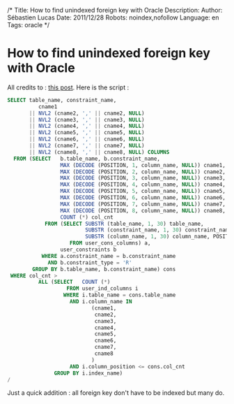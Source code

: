 /*
Title: How to find unindexed foreign key with Oracle
Description: 
Author: Sébastien Lucas
Date: 2011/12/28
Robots: noindex,nofollow
Language: en
Tags: oracle
*/
# How to find unindexed foreign key with Oracle

All credits to : [this post](http://asktom.oracle.com/pls/asktom/f?p=100:11:0::::P11_QUESTION_ID:4530093713805#26568859366976). Here is the script :

```sql
SELECT table_name, constraint_name,
          cname1
       || NVL2 (cname2, ',' || cname2, NULL)
       || NVL2 (cname3, ',' || cname3, NULL)
       || NVL2 (cname4, ',' || cname4, NULL)
       || NVL2 (cname5, ',' || cname5, NULL)
       || NVL2 (cname6, ',' || cname6, NULL)
       || NVL2 (cname7, ',' || cname7, NULL)
       || NVL2 (cname8, ',' || cname8, NULL) COLUMNS
  FROM (SELECT   b.table_name, b.constraint_name,
                 MAX (DECODE (POSITION, 1, column_name, NULL)) cname1,
                 MAX (DECODE (POSITION, 2, column_name, NULL)) cname2,
                 MAX (DECODE (POSITION, 3, column_name, NULL)) cname3,
                 MAX (DECODE (POSITION, 4, column_name, NULL)) cname4,
                 MAX (DECODE (POSITION, 5, column_name, NULL)) cname5,
                 MAX (DECODE (POSITION, 6, column_name, NULL)) cname6,
                 MAX (DECODE (POSITION, 7, column_name, NULL)) cname7,
                 MAX (DECODE (POSITION, 8, column_name, NULL)) cname8,
                 COUNT (*) col_cnt
            FROM (SELECT SUBSTR (table_name, 1, 30) table_name,
                         SUBSTR (constraint_name, 1, 30) constraint_name,
                         SUBSTR (column_name, 1, 30) column_name, POSITION
                    FROM user_cons_columns) a,
                 user_constraints b
           WHERE a.constraint_name = b.constraint_name
             AND b.constraint_type = 'R'
        GROUP BY b.table_name, b.constraint_name) cons
 WHERE col_cnt >
          ALL (SELECT   COUNT (*)
                   FROM user_ind_columns i
                  WHERE i.table_name = cons.table_name
                    AND i.column_name IN
                           (cname1,
                            cname2,
                            cname3,
                            cname4,
                            cname5,
                            cname6,
                            cname7,
                            cname8
                           )
                    AND i.column_position <= cons.col_cnt
               GROUP BY i.index_name)
/
```

Just a quick addition : all foreign key don't have to be indexed but many do.


